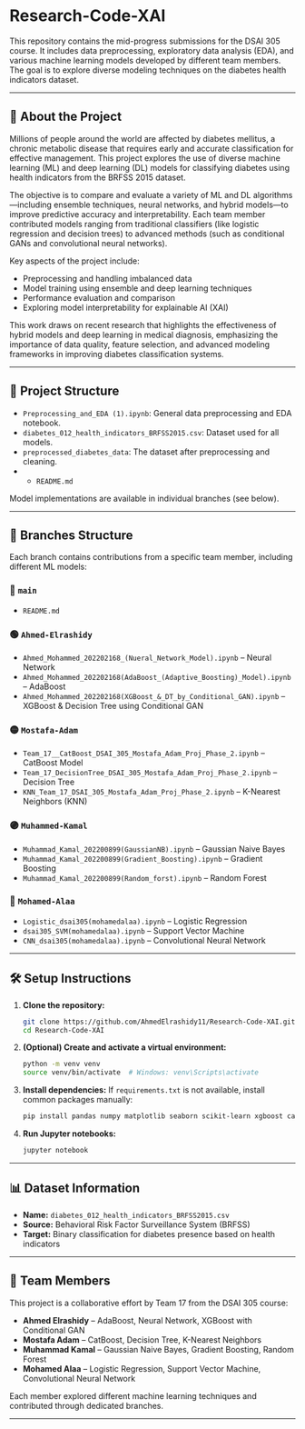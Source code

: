 # Research-Code-XAI

This repository contains the mid-progress submissions for the DSAI 305 course. It includes data preprocessing, exploratory data analysis (EDA), and various machine learning models developed by different team members. The goal is to explore diverse modeling techniques on the diabetes health indicators dataset.

---

## 📘 About the Project

Millions of people around the world are affected by diabetes mellitus, a chronic metabolic disease that requires early and accurate classification for effective management. This project explores the use of diverse machine learning (ML) and deep learning (DL) models for classifying diabetes using health indicators from the BRFSS 2015 dataset.

The objective is to compare and evaluate a variety of ML and DL algorithms—including ensemble techniques, neural networks, and hybrid models—to improve predictive accuracy and interpretability. Each team member contributed models ranging from traditional classifiers (like logistic regression and decision trees) to advanced methods (such as conditional GANs and convolutional neural networks).

Key aspects of the project include:

* Preprocessing and handling imbalanced data
* Model training using ensemble and deep learning techniques
* Performance evaluation and comparison
* Exploring model interpretability for explainable AI (XAI)

This work draws on recent research that highlights the effectiveness of hybrid models and deep learning in medical diagnosis, emphasizing the importance of data quality, feature selection, and advanced modeling frameworks in improving diabetes classification systems.

---

## 📁 Project Structure

* `Preprocessing_and_EDA (1).ipynb`: General data preprocessing and EDA notebook.
* `diabetes_012_health_indicators_BRFSS2015.csv`: Dataset used for all models.
* `preprocessed_diabetes_data`: The dataset after preprocessing and cleaning.
* * `README.md`


Model implementations are available in individual branches (see below).

---

## 🌿 Branches Structure

Each branch contains contributions from a specific team member, including different ML models:

### 🔵 `main`

* `README.md`

### 🟢 `Ahmed-Elrashidy`

* `Ahmed_Mohammed_202202168_(Nueral_Network_Model).ipynb` – Neural Network
* `Ahmed_Mohammed_202202168(AdaBoost_(Adaptive_Boosting)_Model).ipynb` – AdaBoost
* `Ahmed_Mohammed_202202168(XGBoost_&_DT_by_Conditional_GAN).ipynb` – XGBoost & Decision Tree using Conditional GAN

### 🟡 `Mostafa-Adam`

* `Team_17__CatBoost_DSAI_305_Mostafa_Adam_Proj_Phase_2.ipynb` – CatBoost Model
* `Team_17_DecisionTree_DSAI_305_Mostafa_Adam_Proj_Phase_2.ipynb` – Decision Tree
* `KNN_Team_17_DSAI_305_Mostafa_Adam_Proj_Phase_2.ipynb` – K-Nearest Neighbors (KNN)

### 🟣 `Muhammed-Kamal`

* `Muhammad_Kamal_202200899(GaussianNB).ipynb` – Gaussian Naive Bayes
* `Muhammad_Kamal_202200899(Gradient_Boosting).ipynb` – Gradient Boosting
* `Muhammad_Kamal_202200899(Random_forst).ipynb` – Random Forest

### 🔴 `Mohamed-Alaa`

* `Logistic_dsai305(mohamedalaa).ipynb` – Logistic Regression
* `dsai305_SVM(mohamedalaa).ipynb` – Support Vector Machine
* `CNN_dsai305(mohamedalaa).ipynb` – Convolutional Neural Network

---

## 🛠️ Setup Instructions

1. **Clone the repository:**

   ```bash
   git clone https://github.com/AhmedElrashidy11/Research-Code-XAI.git
   cd Research-Code-XAI
   ```

2. **(Optional) Create and activate a virtual environment:**

   ```bash
   python -m venv venv
   source venv/bin/activate  # Windows: venv\Scripts\activate
   ```

3. **Install dependencies:**
   If `requirements.txt` is not available, install common packages manually:

   ```bash
   pip install pandas numpy matplotlib seaborn scikit-learn xgboost catboost lightgbm tensorflow keras
   ```

4. **Run Jupyter notebooks:**

   ```bash
   jupyter notebook
   ```

---

## 📊 Dataset Information

* **Name:** `diabetes_012_health_indicators_BRFSS2015.csv`
* **Source:** Behavioral Risk Factor Surveillance System (BRFSS)
* **Target:** Binary classification for diabetes presence based on health indicators

---

## 👥 Team Members

This project is a collaborative effort by Team 17 from the DSAI 305 course:

* **Ahmed Elrashidy** – AdaBoost, Neural Network, XGBoost with Conditional GAN
* **Mostafa Adam** – CatBoost, Decision Tree, K-Nearest Neighbors
* **Muhammad Kamal** – Gaussian Naive Bayes, Gradient Boosting, Random Forest
* **Mohamed Alaa** – Logistic Regression, Support Vector Machine, Convolutional Neural Network

Each member explored different machine learning techniques and contributed through dedicated branches.

---

